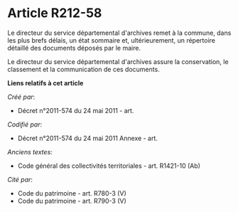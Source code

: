 # Article R212-58

Le directeur du service départemental d'archives remet à la commune, dans les plus brefs délais, un état sommaire et,
ultérieurement, un répertoire détaillé des documents déposés par le maire.

Le directeur du service départemental d'archives assure la conservation, le classement et la communication de ces documents.

**Liens relatifs à cet article**

_Créé par_:

  - Décret n°2011-574 du 24 mai 2011  - art.

_Codifié par_:

  - Décret n°2011-574 du 24 mai 2011 Annexe - art.

_Anciens textes_:

  - Code général des collectivités territoriales - art. R1421-10 (Ab)

_Cité par_:

  - Code du patrimoine - art. R780-3 (V)
  - Code du patrimoine - art. R790-3 (V)
